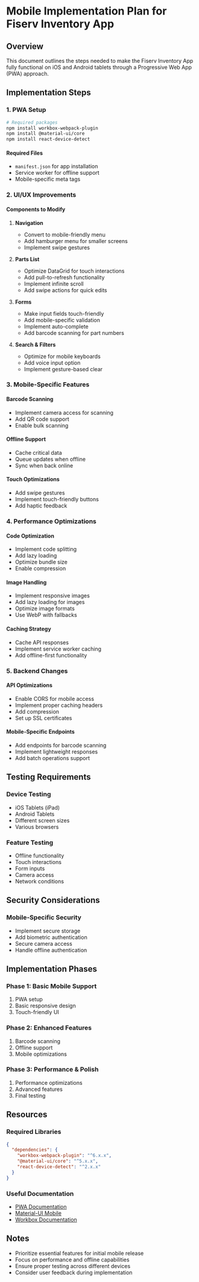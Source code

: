 # Mobile Implementation Plan for Fiserv Inventory App

## Overview
This document outlines the steps needed to make the Fiserv Inventory App fully functional on iOS and Android tablets through a Progressive Web App (PWA) approach.

## Implementation Steps

### 1. PWA Setup
```bash
# Required packages
npm install workbox-webpack-plugin
npm install @material-ui/core
npm install react-device-detect
```

#### Required Files
- `manifest.json` for app installation
- Service worker for offline support
- Mobile-specific meta tags

### 2. UI/UX Improvements

#### Components to Modify
1. **Navigation**
   - Convert to mobile-friendly menu
   - Add hamburger menu for smaller screens
   - Implement swipe gestures

2. **Parts List**
   - Optimize DataGrid for touch interactions
   - Add pull-to-refresh functionality
   - Implement infinite scroll
   - Add swipe actions for quick edits

3. **Forms**
   - Make input fields touch-friendly
   - Add mobile-specific validation
   - Implement auto-complete
   - Add barcode scanning for part numbers

4. **Search & Filters**
   - Optimize for mobile keyboards
   - Add voice input option
   - Implement gesture-based clear

### 3. Mobile-Specific Features

#### Barcode Scanning
- Implement camera access for scanning
- Add QR code support
- Enable bulk scanning

#### Offline Support
- Cache critical data
- Queue updates when offline
- Sync when back online

#### Touch Optimizations
- Add swipe gestures
- Implement touch-friendly buttons
- Add haptic feedback

### 4. Performance Optimizations

#### Code Optimization
- Implement code splitting
- Add lazy loading
- Optimize bundle size
- Enable compression

#### Image Handling
- Implement responsive images
- Add lazy loading for images
- Optimize image formats
- Use WebP with fallbacks

#### Caching Strategy
- Cache API responses
- Implement service worker caching
- Add offline-first functionality

### 5. Backend Changes

#### API Optimizations
- Enable CORS for mobile access
- Implement proper caching headers
- Add compression
- Set up SSL certificates

#### Mobile-Specific Endpoints
- Add endpoints for barcode scanning
- Implement lightweight responses
- Add batch operations support

## Testing Requirements

### Device Testing
- iOS Tablets (iPad)
- Android Tablets
- Different screen sizes
- Various browsers

### Feature Testing
- Offline functionality
- Touch interactions
- Form inputs
- Camera access
- Network conditions

## Security Considerations

### Mobile-Specific Security
- Implement secure storage
- Add biometric authentication
- Secure camera access
- Handle offline authentication

## Implementation Phases

### Phase 1: Basic Mobile Support
1. PWA setup
2. Basic responsive design
3. Touch-friendly UI

### Phase 2: Enhanced Features
1. Barcode scanning
2. Offline support
3. Mobile optimizations

### Phase 3: Performance & Polish
1. Performance optimizations
2. Advanced features
3. Final testing

## Resources

### Required Libraries
```json
{
  "dependencies": {
    "workbox-webpack-plugin": "^6.x.x",
    "@material-ui/core": "^5.x.x",
    "react-device-detect": "^2.x.x"
  }
}
```

### Useful Documentation
- [PWA Documentation](https://web.dev/progressive-web-apps/)
- [Material-UI Mobile](https://mui.com/material-ui/guides/responsive-ui/)
- [Workbox Documentation](https://developers.google.com/web/tools/workbox)

## Notes
- Prioritize essential features for initial mobile release
- Focus on performance and offline capabilities
- Ensure proper testing across different devices
- Consider user feedback during implementation
